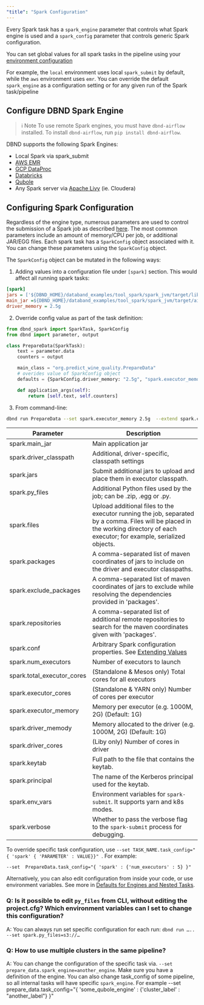 ```yaml
---
"title": "Spark Configuration"
---
```

Every Spark task has a `spark_engine` parameter that controls what Spark engine is used and a `spark_config` parameter that controls generic Spark configuration.

You can set global values for all spark tasks in the pipeline using your [environment configuration](doc:environment-configuration)

For example,  the `local` environment uses local `spark_submit` by default, while the `aws` environment uses `emr`.
You can override the default `spark_engine` as a configuration setting or for any given run of the Spark task/pipeline


## Configure DBND Spark Engine
>ℹ️ Note
> To use remote Spark engines, you must have `dbnd-airflow` installed.
To install `dbnd-airflow`, run `pip install dbnd-airflow`.

DBND supports the following Spark Engines:
* Local Spark via spark_submit
* [AWS EMR](https://aws.amazon.com/emr/)
* [GCP DataProc](https://cloud.google.com/dataproc)
* [Databricks](https://databricks.com/)
* [Qubole](https://www.qubole.com/)
* Any Spark server via [Apache Livy](https://livy.incubator.apache.org/) (ie. Cloudera)


## Configuring Spark Configuration

Regardless of the engine type, numerous parameters are used to control the submission of a Spark job as described [here](https://spark.apache.org/docs/latest/submitting-applications.html). The most common parameters include an amount of memory/CPU per job, or additional JAR/EGG files. Each spark task has a `SparkConfig` object associated with it. You can change these parameters using the ```SparkConfig``` object.


The `SparkConfig` object can be mutated in the following ways:

1. Adding values into a configuration file under `[spark]` section. This would affect all running spark tasks:

``` ini
[spark]
jars = ['${DBND_HOME}/databand_examples/tool_spark/spark_jvm/target/lib/jsoup-1.11.3.jar']
main_jar =${DBND_HOME}/databand_examples/tool_spark/spark_jvm/target/ai.databand.examples-1.0-SNAPSHOT.jar
driver_memory = 2.5g
```

2. Override config value as part of the task definition:

<!-- noqa -->
```python
from dbnd_spark import SparkTask, SparkConfig
from dbnd import parameter, output

class PrepareData(SparkTask):
    text = parameter.data
    counters = output

    main_class = "org.predict_wine_quality.PrepareData"
    # overides value of SparkConfig object
    defaults = {SparkConfig.driver_memory: "2.5g", "spark.executor_memory" : "1g"}

    def application_args(self):
        return [self.text, self.counters]
```

3. From command-line:

``` bash
dbnd run PrepareData --set spark.executor_memory 2.5g  --extend spark.conf={"spark.driver.memoryOverhead": "4G"}
```

| Parameter | Description |
|---|---|
|      spark.main_jar     |      Main application jar     |
|      spark.driver_classpath     |      Additional, driver-specific, classpath settings     |
|      spark.jars     |      Submit additional jars to upload and place them in executor classpath.     |
|      spark.py_files     |      Additional Python files used by the job; can be .zip, .egg or .py.     |
|      spark.files     |      Upload additional files to the executor running the job, separated by a comma.  Files will be placed in the working directory of each executor; for example, serialized objects.     |
|      spark.packages     |      A comma-separated list of maven coordinates of jars to include on the driver and executor classpaths.     |
|      spark.exclude_packages     |     A comma-separated list of maven coordinates of jars to exclude while resolving the dependencies provided in 'packages'.     |
|      spark.repositories     |    A comma-separated list of additional remote repositories to search for the maven coordinates given with 'packages'.   |
|      spark.conf     |      Arbitrary Spark configuration properties.  See [Extending Values](doc:extending-parameters-with-extend)     |
|      spark.num_executors     |      Number of executors to launch     |
|      spark.total_executor_cores     |      (Standalone & Mesos only) Total cores for all executors     |
|      spark.executor_cores     |      (Standalone & YARN only) Number of cores per executor     |
|      spark.executor_memory     |      Memory per executor (e.g. 1000M, 2G) (Default: 1G)     |
|      spark.driver_memody     |      Memory allocated to the driver (e.g. 1000M, 2G) (Default: 1G)     |
|      spark.driver_cores     |      (Liby only) Number of cores in driver     |
|      spark.keytab     |      Full path to the file that contains the keytab.     |
|      spark.principal     |      The name of the Kerberos principal used for the keytab.     |
|      spark.env_vars     |      Environment variables for `spark-submit`. It supports yarn and k8s modes.     |
|      spark.verbose     |      Whether to pass the verbose flag to the `spark-submit` process for debugging.     |



To override specific task configuration, use `--set TASK_NAME.task_config="{ 'spark' { 'PARAMETER' : VALUE}}" `. For example:
```
--set  PrepareData.task_config="{ 'spark' : {'num_executors' : 5} }"
```

Alternatively, you can also edit configuration from inside your code, or use environment variables. See more in [Defaults for Engines and Nested Tasks](doc:task-configuration-defaults).


### Q: Is it possible to edit `py_files` from CLI, without editing the project.cfg? Which environment variables can I set to change this configuration?
A: You can always run set specific configuration for each run:
`dbnd run ….. --set spark.py_files=s3://…`

### Q: How to use multiple clusters in the same pipeline?
A: You can change the configuration of the specific task via. `--set prepare_data.spark_engine=another_engine`. Make sure you have a definition of the engine.  You can also change task_config of some pipeline, so all internal tasks will have specific `spark_engine`. For example   --set prepare_data.task_config="{ 'some_qubole_engine' : {'cluster_label' : "another_label"} }"